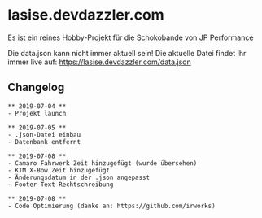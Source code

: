 # lasise.devdazzler.com

Es ist ein reines Hobby-Projekt für die Schokobande von JP Performance

Die data.json kann nicht immer aktuell sein! Die aktuelle Datei findet Ihr immer live auf: https://lasise.devdazzler.com/data.json

## Changelog
    ** 2019-07-04 **
    - Projekt launch

    ** 2019-07-05 **
    - .json-Datei einbau
    - Datenbank entfernt

    ** 2019-07-08 **
    - Camaro Fahrwerk Zeit hinzugefügt (wurde übersehen)
    - KTM X-Bow Zeit hinzugefügt
    - Änderungsdatum in der .json angepasst
    - Footer Text Rechtschreibung

    ** 2019-07-08 **
    - Code Optimierung (danke an: https://github.com/irworks)

